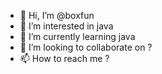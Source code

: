 - 👋 Hi, I’m @boxfun
- 👀 I’m interested in java 
- 🌱 I’m currently learning java
- 💞️ I’m looking to collaborate on ?
- 📫 How to reach me ?

<!---
boxfun/boxfun is a ✨ special ✨ repository because its `README.md` (this file) appears on your GitHub profile.
You can click the Preview link to take a look at your changes.
--->
